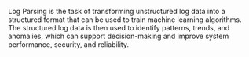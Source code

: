 Log Parsing is the task of transforming unstructured log data into a structured format that can be used to train machine learning algorithms. The structured log data is then used to identify patterns, trends, and anomalies, which can support decision-making and improve system performance, security, and reliability.